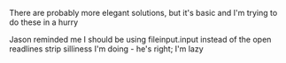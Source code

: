 
There are probably more elegant solutions, but it's basic and I'm trying to do these in a hurry

Jason reminded me I should be using fileinput.input instead of the 
open readlines strip silliness I'm doing - he's right; I'm lazy

